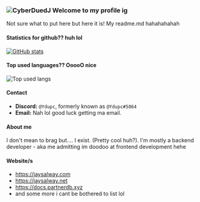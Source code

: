 ### ![CyberDuedJ](https://img.shields.io/badge/CyberDudeJ?labelColor=8A2BE2) Welcome to my profile ig
Not sure what to put here but here it is! My readme.md hahahahahah

#### Statistics for github?? huh lol
[![GitHub stats](https://github-readme-stats.vercel.app/api?username=CyberDudeJ)]() 

#### Top used languages?? OoooO nice
![Top used langs](https://github-readme-stats.vercel.app/api/top-langs/?username=CyberDudeJ)

#### Contact
- **Discord:** ``@Ydupc``, formerly known as ``@Ydupc#5864``
- **Email:** Nah lol good luck getting ma email.

#### About me
I don't mean to brag but.... I exist. (Pretty cool huh?). I'm mostly a backend developer - aka me admitting im doodoo at frontend development hehe

#### Website/s
- https://jaysalway.com
- https://jaysalway.net
- https://docs.partnerdb.xyz
- and some more i cant be bothered to list lol

